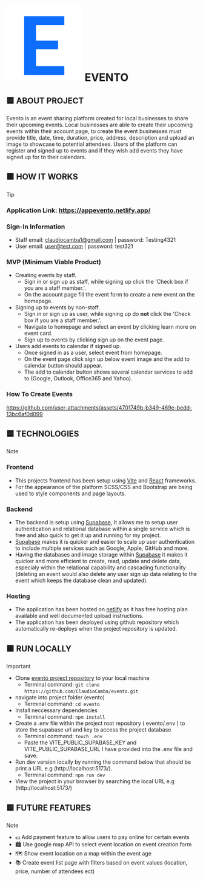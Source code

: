 # ![Evento Logo](src/assets/letter-e.svg) EVENTO  
## 🟦 ABOUT PROJECT
Evento is an event sharing platform created for local businesses to share their upcoming events.
Local businesses are able to create their upcoming events within their account page, to create the event businesses must provide title, date, time, duration, price, address, description and upload an image to showcase to potential attendees.
Users of the platform can register and signed up to events and if they wish add events they have signed up for to their calendars.

## 🟩 HOW IT WORKS
> [!TIP]
> ### Application Link: https://appevento.netlify.app/
> ### Sign-In Information
> - Staff email: claudiocamba1@gmail.com | password: Testing4321
> - User email: user@test.com | password: test321
> ### MVP (Minimum Viable Product)
> - Creating events by staff.
>   - Sign in or sign up as staff, while signing up click the 'Check box if you are a staff member.'.
>   - On the account page fill the event form to create a new event on the homepage. 
> - Signing up to events by non-staff.
>   - Sign in or sign up as user, while signing up do **not** click the 'Check box if you are a staff member.'.
>   - Navigate to homepage and select an event by clicking learn more on event card.
>   - Sign up to events by clicking sign up on the event page.
> - Users add events to calendar if signed up.
>   - Once signed in as a user, select event from homepage.
>   - On the event page click sign up below event image and the add to calendar button should appear.
>   - The add to calendar button shows several calendar services to add to (Google, Outlook, Office365 and Yahoo).
> ### How To Create Events
> https://github.com/user-attachments/assets/4701749b-b349-469e-bedd-13bc6af0d099


## 🟦 TECHNOLOGIES
> [!NOTE]
> ### Frontend
> - This projects frontend has been setup using [Vite](https://vitejs.dev/) and [React](https://react.dev/) frameworks.
> - For the appearance of the platform SCSS/CSS and Bootstrap are being used to style components and page layouts.
> ### Backend
> - The backend is setup using [Supabase](https://supabase.com/), It allows me to setup user authentication and relational database within a single service which is free and also quick to get it up and running for my project.
> - [Supabase](https://supabase.com/) makes it is quicker and easier to scale up user authentication to include multiple services such as Google, Apple, GitHub and more.
> - Having the databases and image storage within [Supabase](https://supabase.com/) it makes it quicker and more efficient to create, read, update and delete data, especialy within the relational capability and cascading functionality (deleting an event would also delete any user sign up data relating to the event which keeps the database clean and updated). 
> ### Hosting
> - The application has been hosted on [netlify](https://www.netlify.com/) as it has free hosting plan available and well documented upload instructions.
> - The application has been deployed using github repository which automatically re-deploys when the project repository is updated.

## 🟪 RUN LOCALLY
> [!IMPORTANT]
> - Clone [evento project repository](https://github.com/ClaudioCamba/evento) to your local machine
>    - Terminal command: `git clone https://github.com/ClaudioCamba/evento.git`
> - navigate into project folder (evento)
>    - Terminal command: `cd evento`
> - Install neccessary dependencies
>    - Terminal command: `npm install`
> - Create a .env file within the project root repository ( evento/.env ) to store the supabase url and key to access the project database
>    - Terminal command: `touch .env`
>    - Paste the VITE_PUBLIC_SUPABASE_KEY and VITE_PUBLIC_SUPABASE_URL I have provided into the .env file and save.
> - Run dev version locally by running the command below that should be print a URL e.g (http://localhost:5173/). 
>    - Terminal command: `npm run dev`
> - View the project in your browser by searching the local URL e.g (http://localhost:5173/)

## 🟦 FUTURE FEATURES
> [!NOTE]
> - 💵 Add payment feature to allow users to pay online for certain events
> - 🏙 Use google map API to select event location on event creation form
> - 🗺 Show event location on a map within the event age
> - 📚 Create event list page with filters based on event values (location, price, number of attendees ect)

